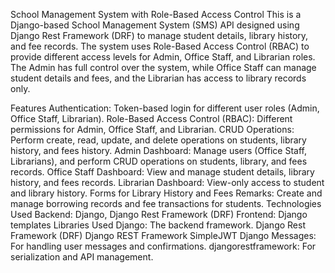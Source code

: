 School Management System with Role-Based Access Control
This is a Django-based School Management System (SMS) API designed using Django Rest Framework (DRF) to manage student details, library history, and fee records. The system uses Role-Based Access Control (RBAC) to provide different access levels for Admin, Office Staff, and Librarian roles. The Admin has full control over the system, while Office Staff can manage student details and fees, and the Librarian has access to library records only.

Features
Authentication: Token-based login for different user roles (Admin, Office Staff, Librarian).
Role-Based Access Control (RBAC): Different permissions for Admin, Office Staff, and Librarian.
CRUD Operations: Perform create, read, update, and delete operations on students, library history, and fees history.
Admin Dashboard: Manage users (Office Staff, Librarians), and perform CRUD operations on students, library, and fees records.
Office Staff Dashboard: View and manage student details, library history, and fees records.
Librarian Dashboard: View-only access to student and library history.
Forms for Library History and Fees Remarks: Create and manage borrowing records and fee transactions for students.
Technologies Used
Backend: Django, Django Rest Framework (DRF)
Frontend: Django templates 
Libraries Used
Django: The backend framework.
Django Rest Framework (DRF)
Django REST Framework SimpleJWT
Django Messages: For handling user messages and confirmations.
djangorestframework: For serialization and API management.

